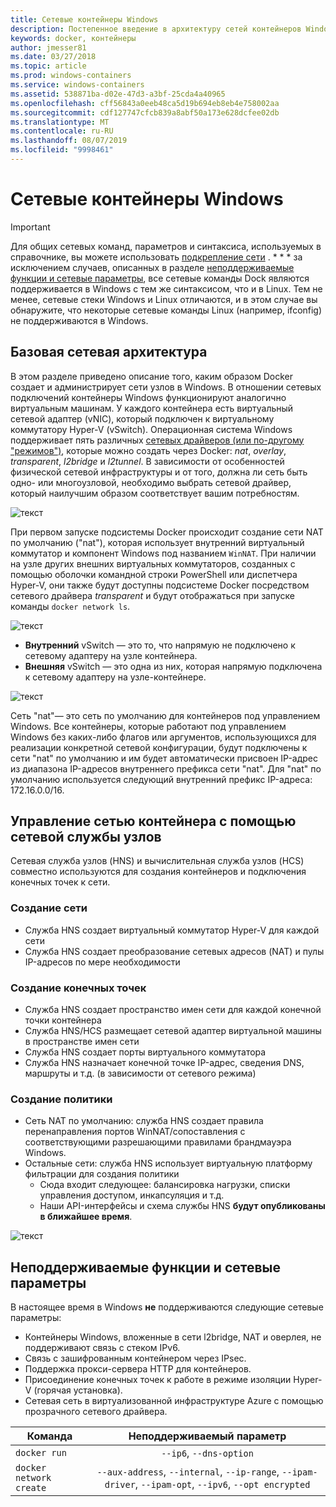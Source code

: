```yaml
---
title: Сетевые контейнеры Windows
description: Постепенное введение в архитектуру сетей контейнеров Windows.
keywords: docker, контейнеры
author: jmesser81
ms.date: 03/27/2018
ms.topic: article
ms.prod: windows-containers
ms.service: windows-containers
ms.assetid: 538871ba-d02e-47d3-a3bf-25cda4a40965
ms.openlocfilehash: cff56843a0eeb48ca5d19b694eb8eb4e758002aa
ms.sourcegitcommit: cdf127747cfcb839a8abf50a173e628dcfee02db
ms.translationtype: MT
ms.contentlocale: ru-RU
ms.lasthandoff: 08/07/2019
ms.locfileid: "9998461"
---
```

# <a name="windows-container-networking"></a>Сетевые контейнеры Windows

>[!IMPORTANT]
>Для общих сетевых команд, параметров и синтаксиса, используемых в справочнике, вы можете использовать [подкрепление сети](https://docs.docker.com/engine/userguide/networking/) . * * * за исключением случаев, описанных в разделе [неподдерживаемые функции и сетевые параметры](#unsupported-features-and-network-options), все сетевые команды Dock являются поддерживается в Windows с тем же синтаксисом, что и в Linux. Тем не менее, сетевые стеки Windows и Linux отличаются, и в этом случае вы обнаружите, что некоторые сетевые команды Linux (например, ifconfig) не поддерживаются в Windows.

## <a name="basic-networking-architecture"></a>Базовая сетевая архитектура

В этом разделе приведено описание того, каким образом Docker создает и администрирует сети узлов в Windows. В отношении сетевых подключений контейнеры Windows функционируют аналогично виртуальным машинам. У каждого контейнера есть виртуальный сетевой адаптер (vNIC), который подключен к виртуальному коммутатору Hyper-V (vSwitch). Операционная система Windows поддерживает пять различных [сетевых драйверов (или по-другому "режимов")](./network-drivers-topologies.md), которые можно создать через Docker: *nat*, *overlay*, *transparent*, *l2bridge* и *l2tunnel*. В зависимости от особенностей физической сетевой инфраструктуры и от того, должна ли сеть быть одно- или многоузловой, необходимо выбрать сетевой драйвер, который наилучшим образом соответствует вашим потребностям.

![текст](media/windowsnetworkstack-simple.png)

При первом запуске подсистемы Docker происходит создание сети NAT по умолчанию ("nat"), которая использует внутренний виртуальный коммутатор и компонент Windows под названием `WinNAT`. При наличии на узле других внешних виртуальных коммутаторов, созданных с помощью оболочки командной строки PowerShell или диспетчера Hyper-V, они также будут доступны подсистеме Docker посредством сетевого драйвера *transparent* и будут отображаться при запуске команды ``docker network ls``.  

![текст](media/docker-network-ls.png)

- **Внутренний** vSwitch — это то, что напрямую не подключено к сетевому адаптеру на узле контейнера.
- **Внешняя** vSwitch — это одна из них, которая напрямую подключена к сетевому адаптеру на узле-контейнере.

![текст](media/get-vmswitch.png)

Сеть "nat"— это сеть по умолчанию для контейнеров под управлением Windows. Все контейнеры, которые работают под управлением Windows без каких-либо флагов или аргументов, использующихся для реализации конкретной сетевой конфигурации, будут подключены к сети "nat" по умолчанию и им будет автоматически присвоен IP-адрес из диапазона IP-адресов внутреннего префикса сети "nat". Для "nat" по умолчанию используется следующий внутренний префикс IP-адреса: 172.16.0.0/16. 

## <a name="container-network-management-with-host-network-service"></a>Управление сетью контейнера с помощью сетевой службы узлов

Сетевая служба узлов (HNS) и вычислительная служба узлов (HCS) совместно используются для создания контейнеров и подключения конечных точек к сети.

### <a name="network-creation"></a>Создание сети

- Служба HNS создает виртуальный коммутатор Hyper-V для каждой сети
- Служба HNS создает преобразование сетевых адресов (NAT) и пулы IP-адресов по мере необходимости

### <a name="endpoint-creation"></a>Создание конечных точек

- Служба HNS создает пространство имен сети для каждой конечной точки контейнера
- Служба HNS/HCS размещает сетевой адаптер виртуальной машины в пространстве имен сети
- Служба HNS создает порты виртуального коммутатора
- Служба HNS назначает конечной точке IP-адрес, сведения DNS, маршруты и т.д. (в зависимости от сетевого режима)

### <a name="policy-creation"></a>Создание политики

- Сеть NAT по умолчанию: служба HNS создает правила перенаправления портов WinNAT/сопоставления с соответствующими разрешающими правилами брандмауэра Windows.
- Остальные сети: служба HNS использует виртуальную платформу фильтрации для создания политики
    - Сюда входит следующее: балансировка нагрузки, списки управления доступом, инкапсуляция и т.д.
    - Наши API-интерфейсы и схема службы HNS **будут опубликованы в ближайшее время**.

![текст](media/HNS-Management-Stack.png)

## <a name="unsupported-features-and-network-options"></a>Неподдерживаемые функции и сетевые параметры

В настоящее время в Windows **не** поддерживаются следующие сетевые параметры:

- Контейнеры Windows, вложенные в сети l2bridge, NAT и оверлея, не поддерживают связь с стеком IPv6.
- Связь с зашифрованным контейнером через IPsec.
- Поддержка прокси-сервера HTTP для контейнеров.
- Присоединение конечных точек к работе в режиме изоляции Hyper-V (горячая установка).
- Сетевая сеть в виртуализованной инфраструктуре Azure с помощью прозрачного сетевого драйвера.

| Команда        | Неподдерживаемый параметр   |
|---------------|:--------------------:|
| ``docker run``|   ``--ip6``, ``--dns-option`` |
| ``docker network create``| ``--aux-address``, ``--internal``, ``--ip-range``, ``--ipam-driver``, ``--ipam-opt``, ``--ipv6``, ``--opt encrypted`` |